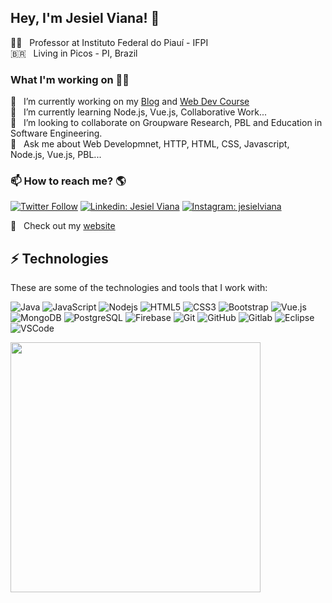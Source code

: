 ## Hey, I'm Jesiel Viana! 👋

🧑‍🏫  &nbsp; Professor at Instituto Federal do Piauí - IFPI <br>
🇧🇷  &nbsp; Living in Picos - PI, Brazil

### What I'm working on 👨‍💻
🔭  &nbsp; I’m currently working on my [Blog](https://www.jesielviana.com/) and [Web Dev Course](https://webdev.jesielviana.com/)<br>
🌱  &nbsp; I’m currently learning Node.js, Vue.js, Collaborative Work... <br>
👯  &nbsp; I’m looking to collaborate on Groupware Research, PBL and Education in Software Engineering. <br>
💬  &nbsp; Ask me about Web Developmnet, HTTP, HTML, CSS, Javascript, Node.js, Vue.js, PBL... <br>

### 📫 How to reach me? 🌎
[![Twitter Follow](https://img.shields.io/twitter/follow/jesielviana?style=social)](https://twitter.com/jesielviana)
[![Linkedin: Jesiel Viana](https://img.shields.io/badge/-Linkedin-blue?style=flat-square&logo=Linkedin&logoColor=white&link=https://www.linkedin.com/in/jesielviana/)](https://www.linkedin.com/in/jesielviana/)
[![Instagram: jesielviana](https://img.shields.io/badge/-Instagram-mediumvioletred?style=flat-square&logo=Instagram&logoColor=white&link=http://instagram.com/jesielviana)](http://instagram.com/jesielviana)

🚀 &nbsp; Check out my [website](https://www.jesielviana.com/) <br>


## ⚡ Technologies

These are some of the technologies and tools that I work with:

![Java](https://img.shields.io/badge/-Java-007396?style=flat-square&logo=java)
![JavaScript](https://img.shields.io/badge/-JavaScript-black?style=flat-square&logo=javascript)
![Nodejs](https://img.shields.io/badge/-Nodejs-339933?style=flat-square&logo=Node.js&logoColor=white)
![HTML5](https://img.shields.io/badge/-HTML5-E34F26?style=flat-square&logo=html5&logoColor=white)
![CSS3](https://img.shields.io/badge/-CSS3-1572B6?style=flat-square&logo=css3)
![Bootstrap](https://img.shields.io/badge/-Bootstrap-563D7C?style=flat-square&logo=bootstrap)
![Vue.js](https://img.shields.io/badge/-Vue.js-black?style=flat-square&logo=vue.js)
![MongoDB](https://img.shields.io/badge/-MongoDB-black?style=flat-square&logo=mongodb)
![PostgreSQL](https://img.shields.io/badge/-PostgreSQL-4479A1?style=flat-square&logo=postgresql&logoColor=white)
![Firebase](https://img.shields.io/badge/Firebase-FFCA28?style=flat-square&logo=firebase&logoColor=white)
![Git](https://img.shields.io/badge/-Git-black?style=flat-square&logo=git)
![GitHub](https://img.shields.io/badge/-GitHub-181717?style=flat-square&logo=github)
![Gitlab](https://img.shields.io/badge/-Gitlab-orange?style=flat-square&logo=gitlab)
![Eclipse](https://img.shields.io/badge/-Eclipse-2C2255?style=flat-square&logo=eclipse&logoColor=white)
![VSCode](https://img.shields.io/badge/-VSCode-007ACC?style=flat-square&logo=visual-studio-code&logoColor=white)


<img width="400px" align="left" src="https://github-readme-stats.vercel.app/api/top-langs/?username=jesielviana&hide=html&layout=compact" />
<!-- <img width="495px" align="left" src="https://github-readme-stats.vercel.app/api?username=jesielviana&theme=default" /> -->

